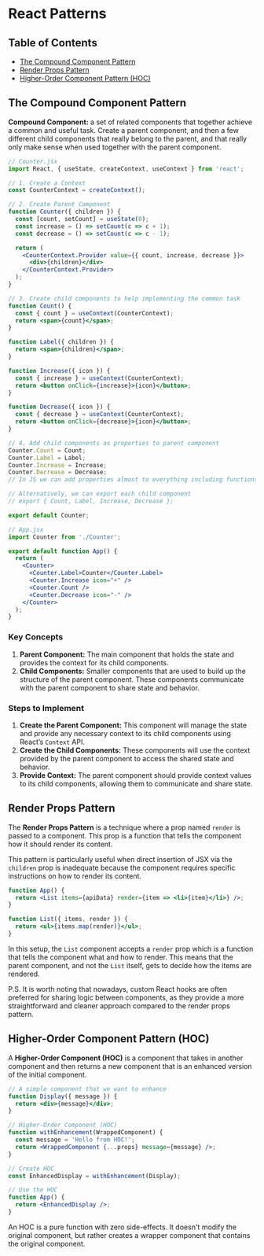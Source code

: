 # React Patterns

## Table of Contents

- [The Compound Component Pattern](#the-compound-component-pattern)
- [Render Props Pattern](#render-props-pattern)
- [Higher-Order Component Pattern (HOC)](#higher-order-component-pattern-hoc)

## The Compound Component Pattern

**Compound Component:** a set of related components that together achieve a common and useful task. Create a parent component, and then a few different child components that really belong to the parent, and that really only make sense when used together with the parent component.

```jsx
// Counter.jsx
import React, { useState, createContext, useContext } from 'react';

// 1. Create a Context
const CounterContext = createContext();

// 2. Create Parent Component
function Counter({ children }) {
  const [count, setCount] = useState(0);
  const increase = () => setCount(c => c + 1);
  const decrease = () => setCount(c => c - 1);

  return (
    <CounterContext.Provider value={{ count, increase, decrease }}>
      <div>{children}</div>
    </CounterContext.Provider>
  );
}

// 3. Create child components to help implementing the common task
function Count() {
  const { count } = useContext(CounterContext);
  return <span>{count}</span>;
}

function Label({ children }) {
  return <span>{children}</span>;
}

function Increase({ icon }) {
  const { increase } = useContext(CounterContext);
  return <button onClick={increase}>{icon}</button>;
}

function Decrease({ icon }) {
  const { decrease } = useContext(CounterContext);
  return <button onClick={decrease}>{icon}</button>;
}

// 4. Add child components as properties to parent component
Counter.Count = Count;
Counter.Label = Label;
Counter.Increase = Increase;
Counter.Decrease = Decrease;
// In JS we can add properties almost to everything including functions, because functions are actually objects.

// Alternatively, we can export each child component
// export { Count, Label, Increase, Decrease };

export default Counter;
```

```jsx
// App.jsx
import Counter from './Counter';

export default function App() {
  return (
    <Counter>
      <Counter.Label>Counter</Counter.Label>
      <Counter.Increase icon="+" />
      <Counter.Count />
      <Counter.Decrease icon="-" />
    </Counter>
  );
}
```

### Key Concepts

1. **Parent Component:** The main component that holds the state and provides the context for its child components.
2. **Child Components:** Smaller components that are used to build up the structure of the parent component. These components communicate with the parent component to share state and behavior.

### Steps to Implement

1. **Create the Parent Component:** This component will manage the state and provide any necessary context to its child components using React’s `Context` API.
2. **Create the Child Components:** These components will use the context provided by the parent component to access the shared state and behavior.
3. **Provide Context:** The parent component should provide context values to its child components, allowing them to communicate and share state.

## Render Props Pattern

The **Render Props Pattern** is a technique where a prop named `render` is passed to a component. This prop is a function that tells the component how it should render its content.

This pattern is particularly useful when direct insertion of JSX via the `children` prop is inadequate because the component requires specific instructions on how to render its content.

```jsx
function App() {
  return <List items={apiData} render={item => <li>{item}</li>} />;
}
```

```jsx
function List({ items, render }) {
  return <ul>{items.map(render)}</ul>;
}
```

In this setup, the `List` component accepts a `render` prop which is a function that tells the component what and how to render. This means that the parent component, and not the `List` itself, gets to decide how the items are rendered.

P.S. It is worth noting that nowadays, custom React hooks are often preferred for sharing logic between components, as they provide a more straightforward and cleaner approach compared to the render props pattern.

## Higher-Order Component Pattern (HOC)

A **Higher-Order Component (HOC)** is a component that takes in another component and then returns a new component that is an enhanced version of the initial component.

```jsx
// A simple component that we want to enhance
function Display({ message }) {
  return <div>{message}</div>;
}

// Higher-Order Component (HOC)
function withEnhancement(WrappedComponent) {
  const message = 'Hello from HOC!';
  return <WrappedComponent {...props} message={message} />;
}

// Create HOC
const EnhancedDisplay = withEnhancement(Display);

// Use the HOC
function App() {
  return <EnhancedDisplay />;
}
```

An HOC is a pure function with zero side-effects. It doesn't modify the original component, but rather creates a wrapper component that contains the original component.
